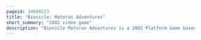 ```yaml
---
pageid: 34609223
title: "Bionicle: Matoran Adventures"
short_summary: "2002 video game"
description: "Bionicle Matoran Adventures is a 2002 Platform Game based on Lego's Bionicle Line of constructible Action Figures. It was developed by argonaut Games and released for Game Boy Advance by electronic Arts and Lego Interactive. The Player controls Matoran and turaga Characters who must work together to repel the Invasion of insect-like Robots bohrok that threaten the Island of Mata Nui."
---
```

